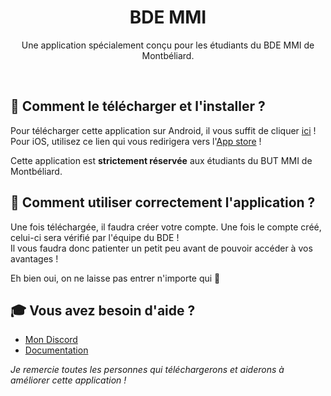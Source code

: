 <h1 align="center">BDE MMI</h1>
<p align="center">Une application spécialement conçu pour les étudiants du BDE MMI de Montbéliard.</p><br />

## 🏹 **Comment le télécharger et l'installer ?**
Pour télécharger cette application sur Android, il vous suffit de cliquer [ici](https://github.com/MaxouLeKangou/BDE/releases/) !<br />
Pour iOS, utilisez ce lien qui vous redirigera vers l'[App store](https://appstore.com/) !<br />

Cette application est **strictement réservée** aux étudiants du BUT MMI de Montbéliard.

## 👀 **Comment utiliser correctement l'application ?**
Une fois téléchargée, il faudra créer votre compte. Une fois le compte créé, celui-ci sera vérifié par l'équipe du BDE !<br />
Il vous faudra donc patienter un petit peu avant de pouvoir accéder à vos avantages !<br />

Eh bien oui, on ne laisse pas entrer n'importe qui 🫣

## 🎓 **Vous avez besoin d'aide ?**

- [Mon Discord](https://discordapp.com/users/maxoulekangou)
- [Documentation](https://github.com/MaxouLeKangou/BDE/blob/main/documentation.md)

_Je remercie toutes les personnes qui téléchargerons et aiderons à améliorer cette application !_
